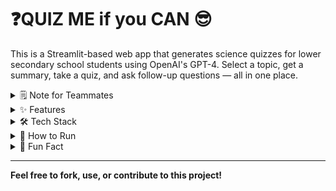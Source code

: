 # ❓QUIZ ME if you CAN 😎

This is a Streamlit-based web app that generates science quizzes for lower secondary school students using OpenAI's GPT-4. Select a topic, get a summary, take a quiz, and ask follow-up questions — all in one place.


<details>
<summary> 🗒️ Note for Teammates </summary>

  <div style="margin-left: 20px">

  ⚠️ For now, only `interactive_quiz.py` and `interactive_quiz.ipynb` are actually used. Feel free to ignore the rest. It has been mainly developed solo so far (approx. 200 lines of code lol). If you’d like to continue building on top of it, feel free to do so — especially if you want to **redesign the frontend** or **improve the UI for presentation**.

  That said, please make sure to **pull before pushing**, since I’ve been using `git push --force` regularly to keep things clean while working in Jupyter.

  **No pressure at all — if you don’t feel like editing, this version should be enough to present at the hackathon. 😊**
  
  </div>
</details>


<details>
<summary> ✨ Features </summary>

- 📘 Topic summaries with simple language
- 🧪 AI-generated 10-question quizzes
- ✅ Instant answer checking with feedback
- 💬 Ask follow-up questions for each item
- ⏱ Optional countdown timer
- 💯 Emoji-based score feedback
- 🔁 One-click Try Again
- 🛡 Safe session handling
- 🚀 Built with Streamlit

</details>


<details>
<summary> 🛠 Tech Stack </summary>

- Python
- Streamlit
- OpenAI GPT-4
- python-dotenv

</details>


<details>
<summary> 🚀 How to Run </summary>

  ```bash
  # 1. Clone the repository
  git clone https://github.com/lordz6846/Hackathon_BOLT.git
  cd Hackathon_BOLT
  
  # 2. Create a .env file with your OpenAI API key
  echo "OPENAI_API_KEY=your-openai-api-key-here" > .env
  
  # 3. (Optional) Create virtual environment
  python -m venv venv
  source venv/bin/activate      # On macOS/Linux
  venv\Scripts\activate         # On Windows
  
  # 4. Install dependencies
  pip install -r requirements.txt
  
  # 5. Run the app
  streamlit run app.py
  ```

  Replace `app.py` with your actual filename if it's different.<br>
  Make sure `.env` is in the **root directory** and contains your OpenAI key.<br>
  ⚠️ Do **not** share your API key publicly!

</details>


<details>
<summary> 🤖 Fun Fact </summary>

  90% of this repo was written by ChatGPT.  
  I just keep saying “next” — and telling it when things broke. 😅

</details>

---

**Feel free to fork, use, or contribute to this project!**
